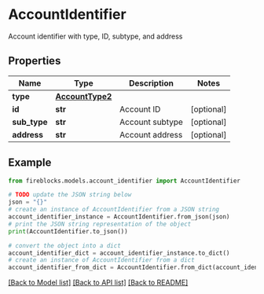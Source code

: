 # AccountIdentifier

Account identifier with type, ID, subtype, and address

## Properties

Name | Type | Description | Notes
------------ | ------------- | ------------- | -------------
**type** | [**AccountType2**](AccountType2.md) |  | 
**id** | **str** | Account ID | [optional] 
**sub_type** | **str** | Account subtype | [optional] 
**address** | **str** | Account address | [optional] 

## Example

```python
from fireblocks.models.account_identifier import AccountIdentifier

# TODO update the JSON string below
json = "{}"
# create an instance of AccountIdentifier from a JSON string
account_identifier_instance = AccountIdentifier.from_json(json)
# print the JSON string representation of the object
print(AccountIdentifier.to_json())

# convert the object into a dict
account_identifier_dict = account_identifier_instance.to_dict()
# create an instance of AccountIdentifier from a dict
account_identifier_from_dict = AccountIdentifier.from_dict(account_identifier_dict)
```
[[Back to Model list]](../README.md#documentation-for-models) [[Back to API list]](../README.md#documentation-for-api-endpoints) [[Back to README]](../README.md)


